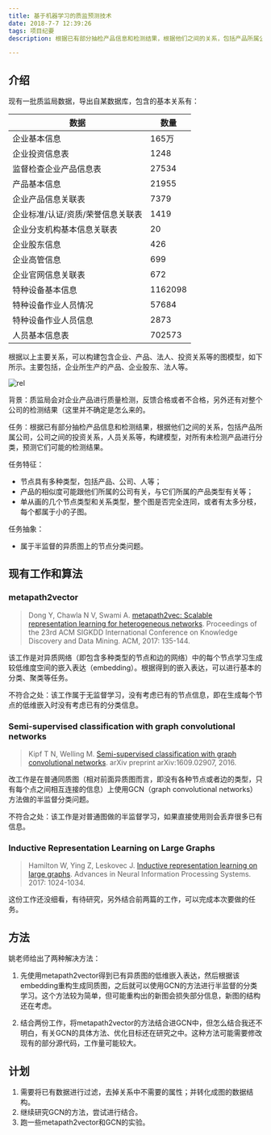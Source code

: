 ```yaml
---
title: 基于机器学习的质监预测技术
date: 2018-7-7 12:39:26
tags: 项目纪要
description: 根据已有部分抽检产品信息和检测结果，根据他们之间的关系，包括产品所属公司，公司之间的投资关系，人员关系等，构建模型，对所有未检测产品进行分类，预测它们可能的检测结果。

---
```

## 介绍

现有一批质监局数据，导出自某数据库，包含的基本关系有：

|    数据    | 数量 |
|  -- |  -- |
| 企业基本信息| 165万 | 
| 企业投资信息表 |  1248 | 
| 监督检查企业产品信息表|  27534 | 
| 产品基本信息 | 21955| 
| 企业产品信息关联表 | 7379| 
| 企业标准/认证/资质/荣誉信息关联表  | 1419 | 
| 企业分支机构基本信息关联表  |  20| 
| 企业股东信息 |  426 | 
| 企业高管信息  |  699 | 
| 企业官网信息关联表 |   672 | 
| 特种设备基本信息 | 1162098 | 
| 特种设备作业人员情况 |   57684 | 
| 特种设备作业人员信息 |  2873 | 
| 人员基本信息表 | 702573 | 

根据以上主要关系，可以构建包含企业、产品、法人、投资关系等的图模型，如下所示。主要包括，企业所生产的产品、企业股东、法人等。

![rel](/images/rel2.png)

背景：质监局会对企业产品进行质量检测，反馈合格或者不合格，另外还有对整个公司的检测结果（这里并不确定是怎么来的。

任务：根据已有部分抽检产品信息和检测结果，根据他们之间的关系，包括产品所属公司，公司之间的投资关系，人员关系等，构建模型，对所有未检测产品进行分类，预测它们可能的检测结果。

任务特征：

- 节点具有多种类型，包括产品、公司、人等；
- 产品的相似度可能跟他们所属的公司有关，与它们所属的产品类型有关等；
- 单从画的几个节点类型和关系类型，整个图是否完全连同，或者有太多分枝，每个都属于小的子图。

任务抽象：

- 属于半监督的异质图上的节点分类问题。

## 现有工作和算法

### metapath2vector

> Dong Y, Chawla N V, Swami A. [metapath2vec: Scalable representation learning for heterogeneous networks](https://dl.acm.org/citation.cfm?id=3098036). Proceedings of the 23rd ACM SIGKDD International Conference on Knowledge Discovery and Data Mining. ACM, 2017: 135-144.

该工作是对异质网络（即包含多种类型的节点和边的网络）中的每个节点学习生成较低维度空间的嵌入表达（embedding）。根据得到的嵌入表达，可以进行基本的分类、聚类等任务。

不符合之处：该工作属于无监督学习，没有考虑已有的节点信息，即在生成每个节点的低维嵌入时没有考虑已有的分类信息。

### Semi-supervised classification with graph convolutional networks

> Kipf T N, Welling M. [Semi-supervised classification with graph convolutional networks](https://arxiv.org/abs/1609.02907). arXiv preprint arXiv:1609.02907, 2016.


改工作是在普通同质图（相对前面异质图而言，即没有各种节点或者边的类型，只有每个点之间相互连接的信息）上使用GCN（graph convolutional networks）方法做的半监督分类问题。

不符合之处：该工作是对普通图做的半监督学习，如果直接使用则会丢弃很多已有信息。

### Inductive Representation Learning on Large Graphs

> Hamilton W, Ying Z, Leskovec J. [Inductive representation learning on large graphs](https://arxiv.org/abs/1706.02216). Advances in Neural Information Processing Systems. 2017: 1024-1034.

这份工作还没细看，有待研究，另外结合前两篇的工作，可以完成本次要做的任务。

## 方法

姚老师给出了两种解决方法：

1. 先使用metapath2vector得到已有异质图的低维嵌入表达，然后根据该embedding重构生成同质图，之后就可以使用GCN的方法进行半监督的分类学习。这个方法较为简单，但可能重构出的新图会损失部分信息，新图的结构还在考虑。

2. 结合两份工作，将metapath2vector的方法结合进GCN中，但怎么结合我还不明白，有关GCN的具体方法、优化目标还在研究之中。这种方法可能需要修改现有的部分源代码，工作量可能较大。

## 计划

1. 需要将已有数据进行过滤，去掉关系中不需要的属性；并转化成图的数据结构。
2. 继续研究GCN的方法，尝试进行结合。
3. 跑一些metapath2vector和GCN的实验。